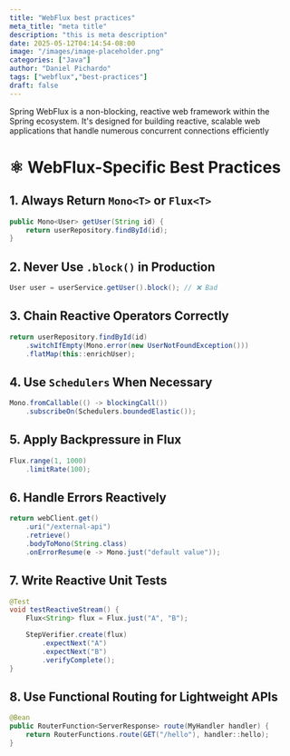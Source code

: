 ```yaml
---
title: "WebFlux best practices"
meta_title: "meta title"
description: "this is meta description"
date: 2025-05-12T04:14:54-08:00
image: "/images/image-placeholder.png"
categories: ["Java"]
author: "Daniel Pichardo"
tags: ["webflux","best-practices"]
draft: false
---
```


Spring WebFlux is a non-blocking, reactive web framework within the Spring ecosystem. It's designed for building reactive, scalable web applications that handle numerous concurrent connections efficiently

# ⚛ WebFlux-Specific Best Practices

## 1. Always Return `Mono<T>` or `Flux<T>`

```java
public Mono<User> getUser(String id) {
    return userRepository.findById(id);
}
```

## 2. Never Use `.block()` in Production

```java
User user = userService.getUser().block(); // ❌ Bad
```

## 3. Chain Reactive Operators Correctly

```java
return userRepository.findById(id)
    .switchIfEmpty(Mono.error(new UserNotFoundException()))
    .flatMap(this::enrichUser);
```

## 4. Use `Schedulers` When Necessary

```java
Mono.fromCallable(() -> blockingCall())
    .subscribeOn(Schedulers.boundedElastic());
```

## 5. Apply Backpressure in Flux

```java
Flux.range(1, 1000)
    .limitRate(100);
```

## 6. Handle Errors Reactively

```java
return webClient.get()
    .uri("/external-api")
    .retrieve()
    .bodyToMono(String.class)
    .onErrorResume(e -> Mono.just("default value"));
```

## 7. Write Reactive Unit Tests

```java
@Test
void testReactiveStream() {
    Flux<String> flux = Flux.just("A", "B");

    StepVerifier.create(flux)
        .expectNext("A")
        .expectNext("B")
        .verifyComplete();
}
```

## 8. Use Functional Routing for Lightweight APIs

```java
@Bean
public RouterFunction<ServerResponse> route(MyHandler handler) {
    return RouterFunctions.route(GET("/hello"), handler::hello);
}
```